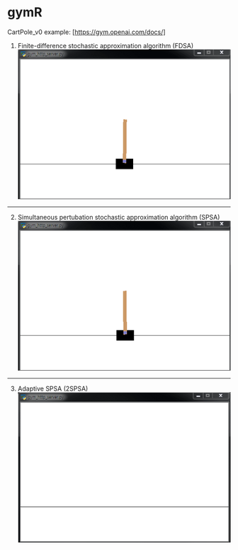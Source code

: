 # gymR
CartPole_v0 example: [https://gym.openai.com/docs/]
1. Finite-difference stochastic approximation algorithm (FDSA)
![](gif/fdsa_500.gif)

----------------------
2. Simultaneous pertubation stochastic approximation algorithm (SPSA)
![](gif/sdsa_500.gif)

----------------------
3. Adaptive SPSA (2SPSA)
![](gif/2sdsa_500.gif)